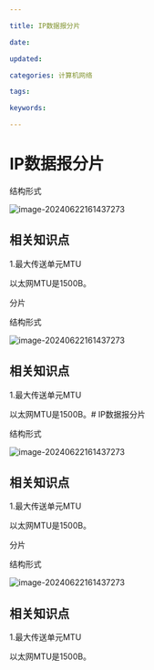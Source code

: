 ```yaml
---

title: IP数据报分片

date: 

updated: 

categories: 计算机网络

tags: 

keywords: 

---
```

# IP数据报分片

结构形式

![image-20240622161437273](../TyporaImage/image-20240622161437273.png)





## 相关知识点

1.最大传送单元MTU

以太网MTU是1500B。

分片

结构形式

![image-20240622161437273](../TyporaImage/image-20240622161437273.png)





## 相关知识点

1.最大传送单元MTU

以太网MTU是1500B。# IP数据报分片

结构形式

![image-20240622161437273](../TyporaImage/image-20240622161437273.png)





## 相关知识点

1.最大传送单元MTU

以太网MTU是1500B。

分片

结构形式

![image-20240622161437273](../TyporaImage/image-20240622161437273.png)





## 相关知识点

1.最大传送单元MTU

以太网MTU是1500B。